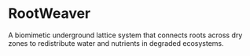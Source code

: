 # RootWeaver

A biomimetic underground lattice system that connects roots across dry zones to redistribute water and nutrients in degraded ecosystems.
